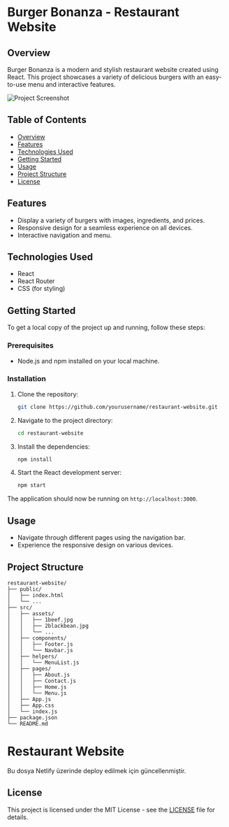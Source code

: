 # Burger Bonanza - Restaurant Website

## Overview

Burger Bonanza is a modern and stylish restaurant website created using React. This project showcases a variety of delicious burgers with an easy-to-use menu and interactive features.

![Project Screenshot](./src/assets/localhost_3000_menu.png)

## Table of Contents

- [Overview](#overview)
- [Features](#features)
- [Technologies Used](#technologies-used)
- [Getting Started](#getting-started)
- [Usage](#usage)
- [Project Structure](#project-structure)
- [License](#license)

## Features

- Display a variety of burgers with images, ingredients, and prices.
- Responsive design for a seamless experience on all devices.
- Interactive navigation and menu.

## Technologies Used

- React
- React Router
- CSS (for styling)

## Getting Started

To get a local copy of the project up and running, follow these steps:

### Prerequisites

- Node.js and npm installed on your local machine.

### Installation

1. Clone the repository:

    ```bash
    git clone https://github.com/yourusername/restaurant-website.git
    ```

2. Navigate to the project directory:

    ```bash
    cd restaurant-website
    ```

3. Install the dependencies:

    ```bash
    npm install
    ```

4. Start the React development server:

    ```bash
    npm start
    ```

The application should now be running on `http://localhost:3000`.

## Usage

- Navigate through different pages using the navigation bar.
- Experience the responsive design on various devices.

## Project Structure

```plaintext
restaurant-website/
├── public/
│   ├── index.html
│   └── ...
├── src/
│   ├── assets/
│   │   ├── 1beef.jpg
│   │   ├── 2blackbean.jpg
│   │   └── ...
│   ├── components/
│   │   ├── Footer.js
│   │   └── Navbar.js
│   ├── helpers/
│   │   └── MenuList.js
│   ├── pages/
│   │   ├── About.js
│   │   ├── Contact.js
│   │   ├── Home.js
│   │   └── Menu.js
│   ├── App.js
│   ├── App.css
│   └── index.js
├── package.json
└── README.md
```

# Restaurant Website

Bu dosya Netlify üzerinde deploy edilmek için güncellenmiştir.


## License

This project is licensed under the MIT License - see the [LICENSE](LICENSE) file for details.